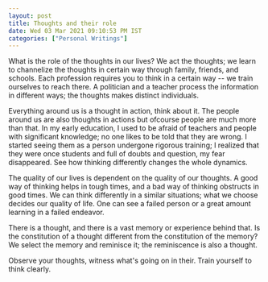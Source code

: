 ```yaml
---
layout: post
title: Thoughts and their role
date: Wed 03 Mar 2021 09:10:53 PM IST
categories: ["Personal Writings"]
---
```


<!--Introduction of thoughts-->
What is the role of the thoughts in our lives? We act the thoughts; we learn to
channelize the thoughts in certain way through family, friends, and schools.
Each profession requires you to think in a certain way -- we train ourselves to
reach there. A politician and a teacher process the information in different
ways; the thoughts makes distinct individuals.

Everything around us is a thought in action, think about it. The people around
us are also thoughts in actions but ofcourse people are much more than that.
In my early education, I used to be afraid of teachers and people with
significant knowledge; no one likes to be told that they are wrong. I started
seeing them as a person undergone rigorous training; I realized that they were
once students and full of doubts and question, my fear disappeared. See how
thinking differently changes the whole dynamics.

The quality of our lives is dependent on the quality of our thoughts. A good
way of thinking helps in tough times, and a bad way of thinking obstructs in
good times. We can think differently in a similar situations; what we choose
decides our quality of life. One can see a failed person or a great amount
learning in a failed endeavor.

There is a thought, and there is a vast memory or experience behind that. Is
the constitution of a thought different from the constitution of the memory? We
select the memory and reminisce it; the reminiscence is also a thought.

Observe your thoughts, witness what's going on in their. Train yourself to
think clearly.
